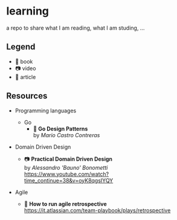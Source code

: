 # learning

a repo to share what I am reading, what I am studing, ...

## Legend

 - :notebook: book
 - :camera: video
 - :newspaper: article

## Resources

 - Programming languages
   - Go
     - :notebook: **Go Design Patterns**\
     by *Mario Castro Contreras*
     
 - Domain Driven Design
   - :camera: **Practical Domain Driven Design**\
   by *Alessandro 'Bauno' Bonometti*\
   https://www.youtube.com/watch?time_continue=38&v=oyK8qgsIYQY

 - Agile
   - :newspaper: **How to run agile retrospective**\
   https://it.atlassian.com/team-playbook/plays/retrospective
